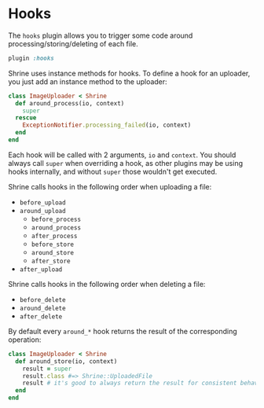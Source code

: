 # Hooks

The `hooks` plugin allows you to trigger some code around
processing/storing/deleting of each file.

```rb
plugin :hooks
```

Shrine uses instance methods for hooks. To define a hook for an uploader, you
just add an instance method to the uploader:

```rb
class ImageUploader < Shrine
  def around_process(io, context)
    super
  rescue
    ExceptionNotifier.processing_failed(io, context)
  end
end
```

Each hook will be called with 2 arguments, `io` and `context`. You should
always call `super` when overriding a hook, as other plugins may be using hooks
internally, and without `super` those wouldn't get executed.

Shrine calls hooks in the following order when uploading a file:

* `before_upload`
* `around_upload`
  - `before_process`
  - `around_process`
  - `after_process`
  - `before_store`
  - `around_store`
  - `after_store`
* `after_upload`

Shrine calls hooks in the following order when deleting a file:

* `before_delete`
* `around_delete`
* `after_delete`

By default every `around_*` hook returns the result of the corresponding
operation:

```rb
class ImageUploader < Shrine
  def around_store(io, context)
    result = super
    result.class #=> Shrine::UploadedFile
    result # it's good to always return the result for consistent behaviour
  end
end
```
